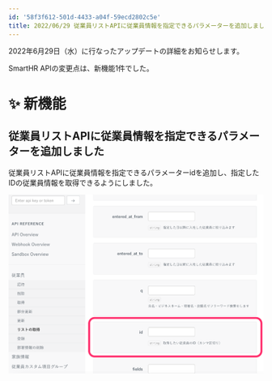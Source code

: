 ```yaml
---
id: '58f3f612-501d-4433-a04f-59ecd2802c5e'
title: 2022/06/29 従業員リストAPIに従業員情報を指定できるパラメーターを追加しました
---
```

2022年6月29日（水）に行なったアップデートの詳細をお知らせします。

SmartHR APIの変更点は、新機能1件でした。

# ✨ 新機能

## 従業員リストAPIに従業員情報を指定できるパラメーターを追加しました

従業員リストAPIに従業員情報を指定できるパラメーターidを追加し、指定したIDの従業員情報を取得できるようにしました。

![](2022-07-01-15-13-13.png)